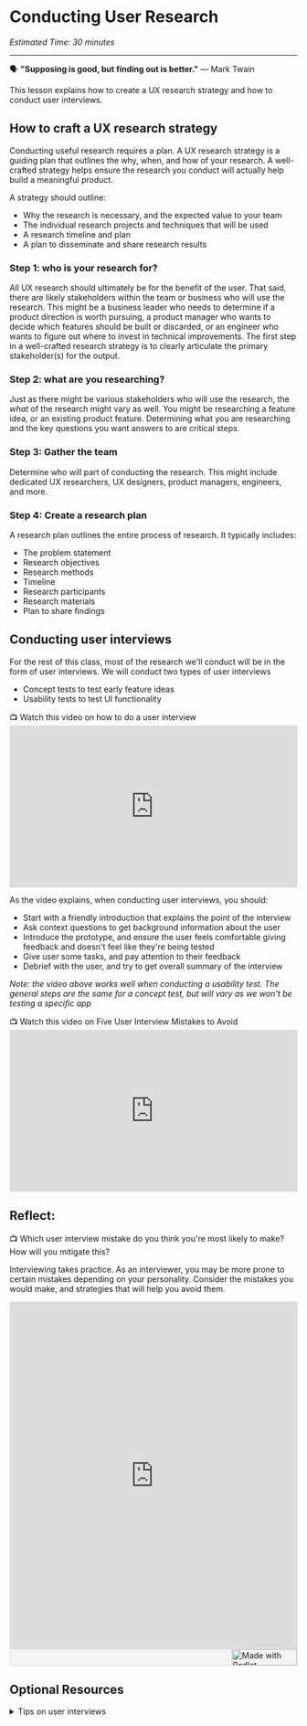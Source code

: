

# Conducting User Research
*Estimated Time: 30 minutes*

---

<aside>
  
  🗣 **"Supposing is good, but finding out is better."** — Mark Twain
</aside>

This lesson explains how to create a UX research strategy and how to conduct user interviews. 


## How to craft a UX research strategy
Conducting useful research requires a plan. A UX research strategy is a guiding plan that outlines the why, when, and how of your research. A well-crafted strategy helps ensure the research you conduct will actually help build a meaningful product. 

A  strategy should outline:
- Why the research is necessary, and the expected value to your team
- The individual research projects and techniques that will be used 
- A research timeline and plan
- A plan to disseminate and share research results

### Step 1: who is your research for?
All UX research should ultimately be for the benefit of the user. That said, there are likely stakeholders within the team or business who will use the research. This might be a business leader who needs to determine if a product direction is worth pursuing, a product manager who wants to decide which features should be built or discarded, or an engineer who wants to figure out where to invest in technical improvements. The first step in a well-crafted research strategy is to clearly articulate the primary stakeholder(s) for the output.

### Step 2: what are you researching?
Just as there might be various stakeholders who will use the research, the _what_ of the research might vary as well. You might be researching a feature idea, or an existing product feature. Determining what you are researching and the key questions you want answers to are critical steps. 

### Step 3: Gather the team 
Determine who will part of conducting the research. This might include dedicated UX researchers, UX designers, product managers, engineers, and more. 

### Step 4: Create a research plan
A research plan outlines the entire process of research. It typically includes:
- The problem statement
- Research objectives
- Research methods
- Timeline
- Research participants
- Research materials
- Plan to share findings

## Conducting user interviews 
For the rest of this class, most of the research we'll conduct will be in the form of user interviews. We will conduct two types of user interviews
- Concept tests to test early feature ideas
- Usability tests to test UI functionality

<aside>
  📺 Watch this video on how to do a user interview
 </aside>
<div style="position: relative; padding-bottom: 56.25%; height: 0;"> 
  <iframe width="560" height="315" src="https://www.youtube.com/embed/Qq3OiHQ-HCU" title="YouTube video player" frameborder="0" allow="accelerometer; autoplay; clipboard-write; encrypted-media; gyroscope; picture-in-picture" allowfullscreen style="position: absolute; top: 0; left: 0; width: 100%; height: 100%;"></iframe>
 </div>
 
 As the video explains, when conducting user interviews, you should:
 - Start with a friendly introduction that explains the point of the interview
 - Ask context questions to get background information about the user 
 - Introduce the prototype, and ensure the user feels comfortable giving feedback and doesn't feel like they're being tested
 - Give user some tasks, and pay attention to their feedback 
 - Debrief with the user, and try to get overall summary of the interview

_Note: the video above works well when conducting a usability test. The general steps are the same for a concept test, but will vary as we won't be testing a specific app_
 
 
 <aside>
  📺 Watch this video on Five User Interview Mistakes to Avoid
 </aside>
 <div style="position: relative; padding-bottom: 56.25%; height: 0;">
  <iframe width="560" height="315" src="https://www.youtube.com/embed/yBYd5USasXg" title="YouTube video player" frameborder="0" allow="accelerometer; autoplay; clipboard-write; encrypted-media; gyroscope; picture-in-picture" allowfullscreen style="position: absolute; top: 0; left: 0; width: 100%; height: 100%;"></iframe>
  </div>
  
  ## Reflect: 
  <aside>
  📺 Which user interview mistake do you think you're most likely to make? How will you mitigate this?
 </aside>
 
Interviewing takes practice. As an interviewer, you may be more prone to certain mistakes depending on your personality. Consider the mistakes you would make, and strategies that will help you avoid them.
  
<div class="padlet-embed" style="border:1px solid rgba(0,0,0,0.1);border-radius:2px;box-sizing:border-box;overflow:hidden;position:relative;width:100%;background:#F4F4F4"><p style="padding:0;margin:0"><iframe src="https://padlet.com/embed/lzavsdutuod3puoc" frameborder="0" allow="camera;microphone;geolocation" style="width:100%;height:608px;display:block;padding:0;margin:0"></iframe></p><div style="display:flex;align-items:center;justify-content:end;margin:0;height:28px"><a href="https://padlet.com?ref=embed" style="display:block;flex-grow:0;margin:0;border:none;padding:0;text-decoration:none" target="_blank"><div style="display:flex;align-items:center;"><img src="https://padlet.net/embeds/made_with_padlet_2022.png" width="114" height="28" style="padding:0;margin:0;background:0 0;border:none;box-shadow:none" alt="Made with Padlet"></div></a></div></div>

## Optional Resources

<details>
<summary>Tips on user interviews</summary>
<a href="https://www.shopify.com/partners/blog/user-interview" target="_blank">How to Conduct a User Interview That Actually Uncovers Valuable Insights</a><br>
<a href="https://about.gitlab.com/handbook/product/ux/ux-research/discussion-guide-user-interviews/">Writing a discussion guide for user interviews</a>
</details>


